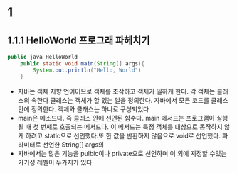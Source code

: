 
# 1

## 1.1.1 HelloWorld 프로그래 파헤치기

```java
public java HelloWorld
	public static void main(String[] args){
		System.out.println("Hello, World")
	}
```
* 자바는 객체 지향 언어이므로 객체를 조작하고 객체가 일하게 한다. 각 객체는 클래스의 속한다 클래스는 객체가 할 있는 일을 정의한다. 자바에서 모든 코드를 클래스 안에 정의한다. 객체와 클래스는 하나로 구성되있다
* main은 메소드다. 즉 클래스 안에 선언된 함수다. main 메서드는 프로그램이 실행될 때 첫 번쨰로 호출되는 메서드다. 이 메서드는 특정 객체를 대상으로 동작하지 않게 하려고 static으로 선언했다.또 한 값을 반환하지 않음으로 void로 선언했다. 파라미터로 선언한 String[] args의
* 자바에서는 많은 기능을 pulbic이나 private으로 선언하며 이 외에 지정할 수있는 가기성 레벨이 두가지가 있다
